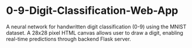 # 0-9-Digit-Classification-Web-App
A neural network for handwritten digit classification (0-9) using the MNIST dataset. A 28x28 pixel HTML canvas allows user to draw a digit, enabling real-time predictions through backend Flask server.

